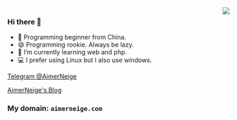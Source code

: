 <a href="https://aimerneige.com/" target="_blank">
<img align="right" src="https://github-readme-stats.vercel.app/api?username=aimerneige&show_icons=true&hide_border=true&icon_color=33a6b8&title_color=184f57">
</a>

### Hi there 👋

- 🤔 Programming beginner from China.
- 😄 Programming rookie. Always be lazy.
- 🌱 I’m currently learning web and php.
- 💻 I prefer using Linux but I also use windows.
<!-- - 🔭 I plan to learn some web in the future. -->

[Telegram @AimerNeige](https://t.me/AimerNeige)

[AimerNeige's Blog](https://aimerneige.com)

### My domain: `aimerneige.com`

<!--
**aimerneige/aimerneige** is a ✨ _special_ ✨ repository because its `README.md` (this file) appears on your GitHub profile.

Here are some ideas to get you started:

- 🔭 I’m currently working on ...
- 🌱 I’m currently learning ...
- 👯 I’m looking to collaborate on ...
- 🤔 I’m looking for help with ...
- 💬 Ask me about ...
- 📫 How to reach me: ...
- 😄 Pronouns: ...
- ⚡ Fun fact: ...
-->
